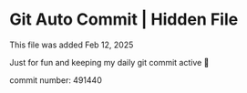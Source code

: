 # Git Auto Commit | Hidden File

This file was added Feb 12, 2025

Just for fun and keeping my daily git commit active 🤪

commit number: 491440
